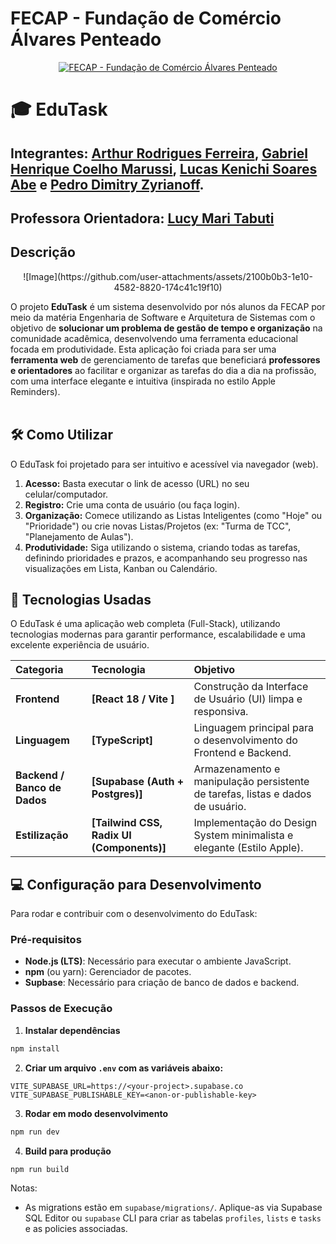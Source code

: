 # FECAP - Fundação de Comércio Álvares Penteado

<p align="center">
<a href= "https://www.fecap.br/"><img src="https://encrypted-tbn0.gstatic.com/images?q=tbn:ANd9GcRhZPrRa89Kma0ZZogxm0pi-tCn_TLKeHGVxywp-LXAFGR3B1DPouAJYHgKZGV0XTEf4AE&usqp=CAU" alt="FECAP - Fundação de Comércio Álvares Penteado" border="0"></a>
</p>

# 🎓 EduTask

## Integrantes: <a href="https://www.linkedin.com/in/eduardo-savino-gomes-77833a10/">Arthur Rodrigues Ferreira</a>, <a href="https://www.linkedin.com/in/gabrielmarussi/">Gabriel Henrique Coelho Marussi</a>, <a href="https://www.linkedin.com/in/lucasskenichi/">Lucas Kenichi Soares Abe</a> e <a href="https://www.linkedin.com/in/pedro-dimitry-zyrianoff-2223b1268/">Pedro Dimitry Zyrianoff</a>.

## Professora Orientadora: <a href="https://www.linkedin.com/in/lucymari/">Lucy Mari Tabuti</a>

## Descrição

<p align="center">
  ![Image](https://github.com/user-attachments/assets/2100b0b3-1e10-4582-8820-174c41c19f10)
</p>

O projeto **EduTask** é um sistema desenvolvido por nós alunos da FECAP por meio da matéria Engenharia de Software e Arquitetura de Sistemas com o objetivo de **solucionar um problema de gestão de tempo e organização** na comunidade acadêmica, desenvolvendo uma ferramenta educacional focada em produtividade. Esta aplicação foi criada para ser uma **ferramenta web** de gerenciamento de tarefas que beneficiará **professores e orientadores** ao facilitar e organizar as tarefas do dia a dia na profissão, com uma interface elegante e intuitiva (inspirada no estilo Apple Reminders).
<br><br>

## 🛠 Como Utilizar

O EduTask foi projetado para ser intuitivo e acessível via navegador (web).

1.  **Acesso:** Basta executar o link de acesso (URL) no seu celular/computador.
2.  **Registro:** Crie uma conta de usuário (ou faça login).
3.  **Organização:** Comece utilizando as Listas Inteligentes (como "Hoje" ou "Prioridade") ou crie novas Listas/Projetos (ex: "Turma de TCC", "Planejamento de Aulas").
4.  **Produtividade:** Siga utilizando o sistema, criando todas as tarefas, definindo prioridades e prazos, e acompanhando seu progresso nas visualizações em Lista, Kanban ou Calendário.

## 🚀 Tecnologias Usadas

O EduTask é uma aplicação web completa (Full-Stack), utilizando tecnologias modernas para garantir performance, escalabilidade e uma excelente experiência de usuário.

| Categoria | Tecnologia | Objetivo |
| :--- | :--- | :--- |
| **Frontend**                 | **[React 18 / Vite ]**                  | Construção da Interface de Usuário (UI) limpa e responsiva.                    |
| **Linguagem**                | **[TypeScript]**                          | Linguagem principal para o desenvolvimento do Frontend e Backend.              |
| **Backend / Banco de Dados** | **[Supabase (Auth + Postgres)]**        | Armazenamento e manipulação persistente de tarefas, listas e dados de usuário. |
| **Estilização**              | **[Tailwind CSS, Radix UI (Components)]** | Implementação do Design System minimalista e elegante (Estilo Apple).          |

## 💻 Configuração para Desenvolvimento

Para rodar e contribuir com o desenvolvimento do EduTask:

### Pré-requisitos

- **Node.js (LTS)**: Necessário para executar o ambiente JavaScript.
- **npm** (ou yarn): Gerenciador de pacotes.
- **Supbase**: Necessário para criação de banco de dados e backend.

### Passos de Execução

1. **Instalar dependências**

```bash
npm install
```

2. **Criar um arquivo `.env` com as variáveis abaixo:**

```
VITE_SUPABASE_URL=https://<your-project>.supabase.co
VITE_SUPABASE_PUBLISHABLE_KEY=<anon-or-publishable-key>
```

3. **Rodar em modo desenvolvimento**

```bash
npm run dev
```

4. **Build para produção**

```bash
npm run build
```

Notas:

- As migrations estão em `supabase/migrations/`. Aplique-as via Supabase SQL Editor ou `supabase` CLI para criar as tabelas `profiles`, `lists` e `tasks` e as policies associadas.
